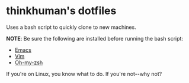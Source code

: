 # thinkhuman's dotfiles

Uses a bash script to quickly clone to new machines. 

**NOTE**: Be sure the following are installed before running the bash script:

* [Emacs](https://www.gnu.org/software/emacs/)
* [Vim](https://github.com/vim/vim)
* [Oh-my-zsh](https://github.com/robbyrussell/oh-my-zsh/wiki/Installing-ZSH)

If you're on Linux, you know what to do. If you're not--why not?
